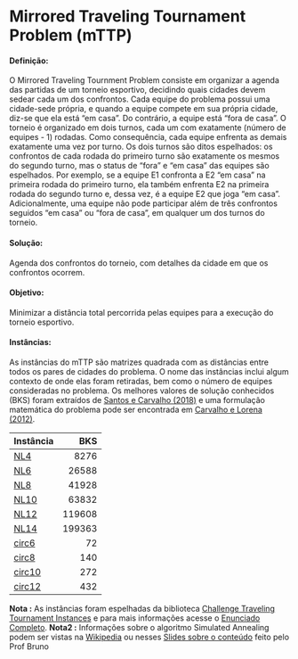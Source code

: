 Mirrored Traveling Tournament Problem (mTTP)
=======

#### Definição: 
O Mirrored Traveling Tournment Problem consiste em organizar a
agenda das partidas de um torneio esportivo, decidindo quais cidades devem sedear cada um dos confrontos. Cada equipe do problema possui uma cidade-sede própria, e quando a equipe compete em sua própria cidade, diz-se que ela está “em casa”. Do contrário, a equipe está “fora de casa”. O torneio é organizado em dois turnos, cada um com exatamente (número de equipes - 1) rodadas. Como consequência, cada equipe enfrenta as demais exatamente uma vez por turno. Os dois turnos são ditos espelhados: os confrontos de cada rodada do primeiro turno são exatamente os mesmos do segundo turno, mas o status de “fora” e “em casa” das equipes são espelhados. Por exemplo, se a equipe E1 confronta a E2 “em casa” na primeira rodada do primeiro turno, ela também enfrenta E2 na primeira rodada do segundo turno e, dessa vez, é a equipe E2 que joga “em casa”. Adicionalmente, uma equipe não pode participar além de três confrontos seguidos “em casa” ou “fora de casa”, em qualquer um dos turnos do torneio.

#### Solução:
Agenda dos confrontos do torneio, com detalhes da cidade em que os confrontos ocorrem.

#### Objetivo: 
Minimizar a distância total percorrida pelas equipes para a execução do torneio esportivo.

#### Instâncias: 
As instâncias do mTTP são matrizes quadrada com as distâncias entre todos os pares de cidades do problema. O nome das instâncias inclui algum contexto de onde elas foram retiradas, bem como o número de equipes consideradas no problema. Os melhores valores de solução conhecidos (BKS) foram extraídos de [Santos e Carvalho (2018)](https://proceedings.science/sbpo/papers/algoritmo-genetico-aplicado-a-otimizacao-do-planejamento-de-torneios-esportivos) e uma formulação matemática do problema pode ser encontrada em [Carvalho e Lorena (2012)](https://www.sciencedirect.com/science/article/abs/pii/S0360835212001726).

| Instância | BKS    |
|-----------|-------:|
|[NL4](instancias/N4.txt)             | 8276   |
|[NL6](instancias/N6.txt)             | 26588  |
|[NL8](instancias/N8.txt)             | 41928  |
|[NL10](instancias/N10.txt)           | 63832  |
|[NL12](instancias/N12.txt)           | 119608 |
|[NL14](instancias/N14.txt)           | 199363 |
|[circ6](instancias/circ6.txt)        | 72     |
|[circ8](instancias/circ8.txt)        | 140    |
|[circ10](instancias/circ10.txt)      | 272    |
|[circ12](instancias/circ12.txt)      | 432    |

__Nota :__ As instâncias foram espelhadas da biblioteca [Challenge Traveling Tournament Instances](https://mat.gsia.cmu.edu/TOURN/) e para mais informações acesse o [Enunciado Completo](utils/enunciado.pdf).
__Nota2 :__ Informações sobre o algoritmo Simulated Annealing podem ser vistas na [Wikipedia](https://en.wikipedia.org/wiki/Simulated_annealing) ou nesses [Slides sobre o conteúdo](utils/SA_slides.pdf) feito pelo Prof Bruno
